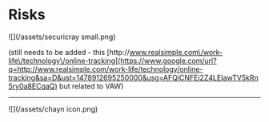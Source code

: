 # Risks

![](/assets/securicray small.png)

\(still needs to be added - this [http:\/\/www.realsimple.com\/work-life\/technology\/online-tracking](https://www.google.com/url?q=http://www.realsimple.com/work-life/technology/online-tracking&sa=D&ust=1478912695250000&usg=AFQjCNFEi2Z4LEIawTV5kRn5ry0a8ECqaQ) but related to VAW\)

---

![](/assets/chayn icon.png)